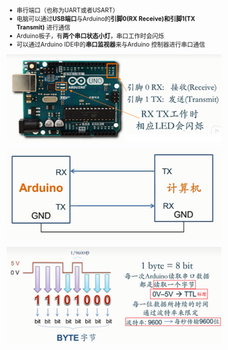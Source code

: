 - 串行端口（也称为UART或者USART）
- 电脑可以通过**USB端口**与Arduino的**引脚0(RX Receive)和引脚1(TX Transmit)** 进行通信
- Arduino板子，有**两个串口状态小灯**，串口工作时会闪烁
- 可以通过Arduino IDE中的**串口监视器**来与Arduino 控制器进行串口通信

![](../photo/Pasted%20image%2020221125165226.png)

![](../photo/Pasted%20image%2020221125165013.png)

![](../photo/Pasted%20image%2020221125164956.png)
